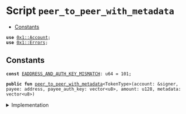 
<a name="peer_to_peer_with_metadata"></a>

# Script `peer_to_peer_with_metadata`



-  [Constants](#@Constants_0)


<pre><code><b>use</b> <a href="../../modules/doc/Account.md#0x1_Account">0x1::Account</a>;
<b>use</b> <a href="../../modules/doc/Errors.md#0x1_Errors">0x1::Errors</a>;
</code></pre>



<a name="@Constants_0"></a>

## Constants


<a name="peer_to_peer_with_metadata_EADDRESS_AND_AUTH_KEY_MISMATCH"></a>



<pre><code><b>const</b> <a href="peer_to_peer_with_metadata.md#peer_to_peer_with_metadata_EADDRESS_AND_AUTH_KEY_MISMATCH">EADDRESS_AND_AUTH_KEY_MISMATCH</a>: u64 = 101;
</code></pre>




<pre><code><b>public</b> <b>fun</b> <a href="peer_to_peer_with_metadata.md#peer_to_peer_with_metadata">peer_to_peer_with_metadata</a>&lt;TokenType&gt;(account: &signer, payee: address, payee_auth_key: vector&lt;u8&gt;, amount: u128, metadata: vector&lt;u8&gt;)
</code></pre>



<details>
<summary>Implementation</summary>


<pre><code><b>fun</b> <a href="peer_to_peer_with_metadata.md#peer_to_peer_with_metadata">peer_to_peer_with_metadata</a>&lt;TokenType: store&gt;(
    account: &signer,
    payee: address,
    payee_auth_key: vector&lt;u8&gt;,
    amount: u128,
    metadata: vector&lt;u8&gt;,
) {
    <b>if</b> (!<a href="../../modules/doc/Account.md#0x1_Account_exists_at">Account::exists_at</a>(payee)) {
        <b>let</b> created_address = <a href="../../modules/doc/Account.md#0x1_Account_create_account">Account::create_account</a>&lt;TokenType&gt;(payee_auth_key);
        <b>assert</b>(payee == created_address, <a href="../../modules/doc/Errors.md#0x1_Errors_invalid_argument">Errors::invalid_argument</a>(<a href="peer_to_peer_with_metadata.md#peer_to_peer_with_metadata_EADDRESS_AND_AUTH_KEY_MISMATCH">EADDRESS_AND_AUTH_KEY_MISMATCH</a>));
    };
    <a href="../../modules/doc/Account.md#0x1_Account_pay_from_with_metadata">Account::pay_from_with_metadata</a>&lt;TokenType&gt;(account,payee, amount, metadata)
}
</code></pre>



</details>
